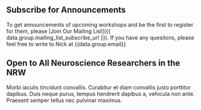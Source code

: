 
## Subscribe for Announcements

To get announcements of upcoming workshops and be the first to register for them, please [Join Our Mailing List]({{ data.group.mailing_list_subscribe_url }}).  If you have any quesitons, please feel free to write to Nick at {{data.group.email}}

## Open to All Neuroscience Researchers in the NRW

Morbi iaculis tincidunt convallis. Curabitur et diam convallis justo porttitor dapibus. Duis neque purus, tempus hendrerit dapibus a, vehicula non ante. Praesent semper tellus nec pulvinar maximus.

